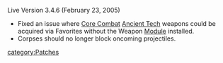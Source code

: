 Live Version 3.4.6 (February 23, 2005)

- Fixed an issue where [Core Combat](/Core_Combat "wikilink") [Ancient
  Tech](/Ancient_Tech "wikilink") weapons could be acquired via
  Favorites without the Weapon [Module](/Module "wikilink") installed.
- Corpses should no longer block oncoming projectiles.

[category:Patches](/category:Patches "wikilink")
